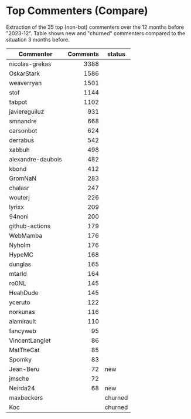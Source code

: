 # Top Commenters (Compare)

Extraction of the 35 top (non-bot) commenters 
over the 12 months before "2023-12".
Table shows new and "churned" commenters compared 
to the situation 3 months before.


| Commenter         | Comments | status  |
| ----------------- | -------: | ------- |
| nicolas-grekas    |     3388 |         |
| OskarStark        |     1586 |         |
| weaverryan        |     1501 |         |
| stof              |     1144 |         |
| fabpot            |     1102 |         |
| javiereguiluz     |      931 |         |
| smnandre          |      668 |         |
| carsonbot         |      624 |         |
| derrabus          |      542 |         |
| xabbuh            |      498 |         |
| alexandre-daubois |      482 |         |
| kbond             |      412 |         |
| GromNaN           |      283 |         |
| chalasr           |      247 |         |
| wouterj           |      226 |         |
| lyrixx            |      209 |         |
| 94noni            |      200 |         |
| github-actions    |      179 |         |
| WebMamba          |      176 |         |
| Nyholm            |      176 |         |
| HypeMC            |      168 |         |
| dunglas           |      165 |         |
| mtarld            |      164 |         |
| ro0NL             |      145 |         |
| HeahDude          |      145 |         |
| yceruto           |      122 |         |
| norkunas          |      116 |         |
| alamirault        |      110 |         |
| fancyweb          |       95 |         |
| VincentLanglet    |       86 |         |
| MatTheCat         |       85 |         |
| Spomky            |       83 |         |
| Jean-Beru         |       72 | new     |
| jmsche            |       72 |         |
| Neirda24          |       68 | new     |
| maxbeckers        |          | churned |
| Koc               |          | churned |
